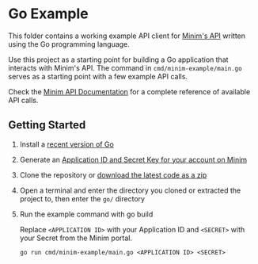 # Go Example

This folder contains a working example API client for [Minim's API](https://my.minim.co/api_doc) written
using the Go programming language.

Use this project as a starting point for building a Go application that interacts with Minim's API. The command in
`cmd/minim-example/main.go` serves as a starting point with a few example API calls. 

Check the [Minim API Documentation](https://my.minim.co/api_doc) for a complete reference of available API calls. 

## Getting Started

1. Install a [recent version of Go](https://golang.org/doc/install)
2. Generate an [Application ID and Secret Key for your account on Minim](https://my.minim.co/api_keys)
3. Clone the repository or [download the latest code as a zip](https://github.com/MinimSecure/minim-api-examples/archive/main.zip)
4. Open a terminal and enter the directory you cloned or extracted the project to, then enter the `go/` directory
7. Run the example command with go build
   
   Replace `<APPLICATION ID>` with your Application ID and `<SECRET>` with your Secret from the Minim portal.
   ```
   go run cmd/minim-example/main.go <APPLICATION ID> <SECRET>
   ```

